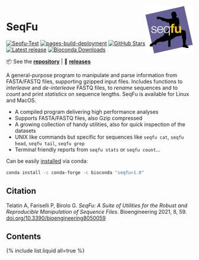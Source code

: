 <a href="https://telatin.github.io/seqfu2" description="SeqFu documentation">
  <img align="right" width="128" height="128" src="img/seqfu-512.png">
</a>

# SeqFu

[![Seqfu-Test](https://github.com/telatin/seqfu2/actions/workflows/nimtest.yml/badge.svg)](https://github.com/telatin/seqfu2/actions/workflows/nimtest.yml)
[![pages-build-deployment](https://github.com/telatin/seqfu2/actions/workflows/pages/pages-build-deployment/badge.svg)](https://github.com/telatin/seqfu2/actions/workflows/pages/pages-build-deployment)
[![GitHub Stars](https://img.shields.io/github/stars/telatin/seqfu2?label=%E2%AD%90%EF%B8%8F)](https://github.com/telatin/seqfu2)
[![Latest release](https://img.shields.io/github/v/release/telatin/seqfu2)](https://github.com/telatin/seqfu2/releases)
[![Bioconda Downloads](https://img.shields.io/conda/dn/bioconda/seqfu?label=Bioconda%20Downloads)](https://anaconda.org/bioconda/seqfu)

:package: See the **[repository](https://github.com/telatin/seqfu2)** | :dvd: **[releases](https://github.com/telatin/seqfu2/releases)**

A general-purpose program to manipulate and parse information from FASTA/FASTQ files,
supporting gzipped input files.
Includes functions to _interleave_ and _de-interleave_ FASTQ files,
to _rename_ sequences and to _count_ and print _statistics_ on sequence lengths.
SeqFu is available for Linux and MacOS.

* A compiled program delivering high performance analyses
* Supports FASTA/FASTQ files, also Gzip compressed
* A growing collection of handy utilities, also for quick inspection of the datasets
* UNIX like commands but specific for sequences like `seqfu cat`, `seqfu head`, `seqfu tail`, `seqfu grep`
* Terminal friendly reports from `seqfu stats` or `seqfu count`...

Can be easily [installed](installation) via conda:

```bash
conda install -c conda-forge -c bioconda "seqfu>1.0"
```

## Citation

Telatin A, Fariselli P, Birolo G. *SeqFu: A Suite of Utilities for the Robust 
and Reproducible Manipulation of Sequence Files*. 
Bioengineering 2021, 8, 59. [doi.org/10.3390/bioengineering8050059](https://doi.org/10.3390/bioengineering8050059)

## Contents

{% include list.liquid all=true %}

